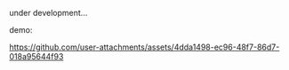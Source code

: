 under development...

demo:

https://github.com/user-attachments/assets/4dda1498-ec96-48f7-86d7-018a95644f93

